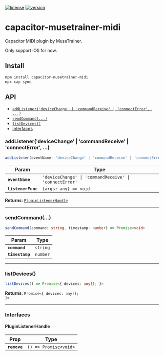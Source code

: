 [![license](https://img.shields.io/badge/license-MIT-blue.svg)](https://github.com/musetrainer/capacitor-musetrainer-midi/blob/master/LICENSE)
[![version](https://img.shields.io/npm/v/capacitor-musetrainer-midi/latest.svg)](https://www.npmjs.com/package/capacitor-musetrainer-midi)
  
# capacitor-musetrainer-midi

Capacitor MIDI plugin by MuseTrainer.

Only support iOS for now.

## Install

```bash
npm install capacitor-musetrainer-midi
npx cap sync
```

## API

<docgen-index>

* [`addListener('deviceChange' | 'commandReceive' | 'connectError', ...)`](#addlistenerdevicechange--commandreceive--connecterror)
* [`sendCommand(...)`](#sendcommand)
* [`listDevices()`](#listdevices)
* [Interfaces](#interfaces)

</docgen-index>

<docgen-api>
<!--Update the source file JSDoc comments and rerun docgen to update the docs below-->

### addListener('deviceChange' | 'commandReceive' | 'connectError', ...)

```typescript
addListener(eventName: 'deviceChange' | 'commandReceive' | 'connectError', listenerFunc: (args: any) => void) => PluginListenerHandle
```

| Param              | Type                                                              |
| ------------------ | ----------------------------------------------------------------- |
| **`eventName`**    | <code>'deviceChange' \| 'commandReceive' \| 'connectError'</code> |
| **`listenerFunc`** | <code>(args: any) =&gt; void</code>                               |

**Returns:** <code><a href="#pluginlistenerhandle">PluginListenerHandle</a></code>

--------------------


### sendCommand(...)

```typescript
sendCommand(command: string, timestamp: number) => Promise<void>
```

| Param           | Type                |
| --------------- | ------------------- |
| **`command`**   | <code>string</code> |
| **`timestamp`** | <code>number</code> |

--------------------


### listDevices()

```typescript
listDevices() => Promise<{ devices: any[]; }>
```

**Returns:** <code>Promise&lt;{ devices: any[]; }&gt;</code>

--------------------


### Interfaces


#### PluginListenerHandle

| Prop         | Type                                      |
| ------------ | ----------------------------------------- |
| **`remove`** | <code>() =&gt; Promise&lt;void&gt;</code> |

</docgen-api>
